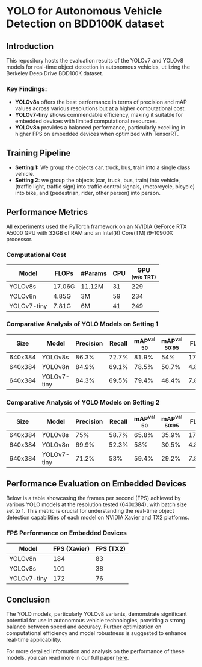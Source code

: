 # YOLO for Autonomous Vehicle Detection on BDD100K dataset

## Introduction
This repository hosts the evaluation results of the YOLOv7 and YOLOv8 models for real-time object detection in autonomous vehicles, utilizing the Berkeley Deep Drive BDD100K dataset.

### Key Findings:
- **YOLOv8s** offers the best performance in terms of precision and mAP values across various resolutions but at a higher computational cost.
- **YOLOv7-tiny** shows commendable efficiency, making it suitable for embedded devices with limited computational resources.
- **YOLOv8n** provides a balanced performance, particularly excelling in higher FPS on embedded devices when optimized with TensorRT.

## Training Pipeline
- **Setting 1:** We group the objects car, truck, bus, train into a single class vehicle.
- **Setting 2:** we group the objects (car, truck, bus, train) into vehicle, (traffic light, traffic sign) into traffic control signals, (motorcycle, bicycle) into bike, and (pedestrian, rider, other person) into person.

## Performance Metrics
All experiments used the PyTorch framework on an NVIDIA GeForce RTX A5000 GPU with 32GB of RAM and an Intel(R) Core(TM) i9-10900X processor.

### Computational Cost
| Model        | FLOPs   | #Params | CPU | GPU <br><sup>(w/o TRT) |
|--------------|---------|---------|-----|-----------------------|
| YOLOv8s      | 17.06G  | 11.12M  | 31  | 229                   |
| YOLOv8n      | 4.85G   | 3M      | 59  | 234                   |
| YOLOv7-tiny  | 7.81G   | 6M      | 41  | 249                   |

### Comparative Analysis of YOLO Models on Setting 1
| Size   | Model       | Precision | Recall | mAP<sup>val<br>50 | mAP<sup>val<br>50:95 | FLOPs  |
|--------|-------------|-----------|--------|-------------------|----------------------|--------|
| 640x384| YOLOv8s     | 86.3%     | 72.7%  | 81.9%             | 54%                  | 17.06G |
| 640x384| YOLOv8n     | 84.9%     | 69.1%  | 78.5%             | 50.7%                | 4.85G  |
| 640x384| YOLOv7-tiny | 84.3%     | 69.5%  | 79.4%             | 48.4%                | 7.81G  |

### Comparative Analysis of YOLO Models on Setting 2
| Size   | Model       | Precision | Recall | mAP<sup>val<br>50 | mAP<sup>val<br>50:95 | FLOPs  |
|--------|-------------|-----------|--------|-------------------|----------------------|--------|
| 640x384| YOLOv8s     | 75%       | 58.7%  | 65.8%             | 35.9%                | 17.07G |
| 640x384| YOLOv8n     | 69.9%     | 52.3%  | 58%               | 30.5%                | 4.85G  |
| 640x384| YOLOv7-tiny | 71.2%     | 53%    | 59.4%             | 29.2%                | 7.83G  |

## Performance Evaluation on Embedded Devices
Below is a table showcasing the frames per second (FPS) achieved by various YOLO models at the resolution tested (640x384), with batch size set to 1. This metric is crucial for understanding the real-time object detection capabilities of each model on NVIDIA Xavier and TX2 platforms.

### FPS Performance on Embedded Devices
| Model       | FPS (Xavier) | FPS (TX2) |
|-------------|--------------|-----------|
| YOLOv8n     | 184          | 83        |
| YOLOv8s     | 101          | 38        |
| YOLOv7-tiny | 172          | 76        |

## Conclusion
The YOLO models, particularly YOLOv8 variants, demonstrate significant potential for use in autonomous vehicle technologies, providing a strong balance between speed and accuracy. Further optimization on computational efficiency and model robustness is suggested to enhance real-time applicability.

For more detailed information and analysis on the performance of these models, you can read more in our full paper [here](https://drive.google.com/file/d/16zPZg5q4vZSM3FgP32VoWCn3tY6w3gcN/view?usp=sharing).
